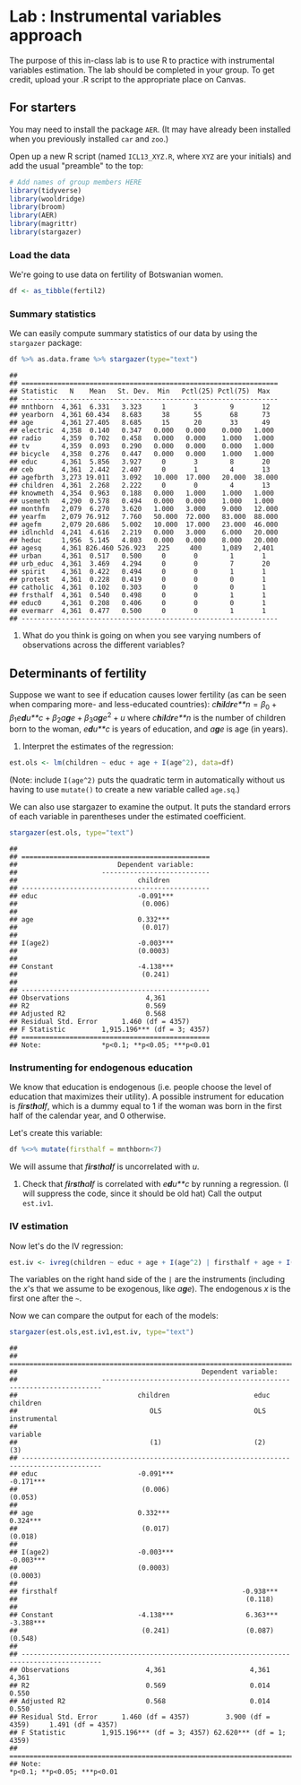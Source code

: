 Lab : Instrumental variables approach
================

The purpose of this in-class lab is to use R to practice with instrumental variables estimation. The lab should be completed in your group. To get credit, upload your .R script to the appropriate place on Canvas.

For starters
------------

You may need to install the package `AER`. (It may have already been installed when you previously installed `car` and `zoo`.)

Open up a new R script (named `ICL13_XYZ.R`, where `XYZ` are your initials) and add the usual "preamble" to the top:

``` r
# Add names of group members HERE
library(tidyverse)
library(wooldridge)
library(broom)
library(AER)
library(magrittr)
library(stargazer)
```

### Load the data

We're going to use data on fertility of Botswanian women.

``` r
df <- as_tibble(fertil2)
```

### Summary statistics

We can easily compute summary statistics of our data by using the `stargazer` package:

``` r
df %>% as.data.frame %>% stargazer(type="text")
```

    ## 
    ## ================================================================
    ## Statistic   N    Mean   St. Dev.  Min   Pctl(25) Pctl(75)  Max  
    ## ----------------------------------------------------------------
    ## mnthborn  4,361  6.331   3.323     1       3        9       12  
    ## yearborn  4,361 60.434   8.683     38      55       68      73  
    ## age       4,361 27.405   8.685     15      20       33      49  
    ## electric  4,358  0.140   0.347   0.000   0.000    0.000   1.000 
    ## radio     4,359  0.702   0.458   0.000   0.000    1.000   1.000 
    ## tv        4,359  0.093   0.290   0.000   0.000    0.000   1.000 
    ## bicycle   4,358  0.276   0.447   0.000   0.000    1.000   1.000 
    ## educ      4,361  5.856   3.927     0       3        8       20  
    ## ceb       4,361  2.442   2.407     0       1        4       13  
    ## agefbrth  3,273 19.011   3.092   10.000  17.000   20.000  38.000
    ## children  4,361  2.268   2.222     0       0        4       13  
    ## knowmeth  4,354  0.963   0.188   0.000   1.000    1.000   1.000 
    ## usemeth   4,290  0.578   0.494   0.000   0.000    1.000   1.000 
    ## monthfm   2,079  6.270   3.620   1.000   3.000    9.000   12.000
    ## yearfm    2,079 76.912   7.760   50.000  72.000   83.000  88.000
    ## agefm     2,079 20.686   5.002   10.000  17.000   23.000  46.000
    ## idlnchld  4,241  4.616   2.219   0.000   3.000    6.000   20.000
    ## heduc     1,956  5.145   4.803   0.000   0.000    8.000   20.000
    ## agesq     4,361 826.460 526.923   225     400     1,089   2,401 
    ## urban     4,361  0.517   0.500     0       0        1       1   
    ## urb_educ  4,361  3.469   4.294     0       0        7       20  
    ## spirit    4,361  0.422   0.494     0       0        1       1   
    ## protest   4,361  0.228   0.419     0       0        0       1   
    ## catholic  4,361  0.102   0.303     0       0        0       1   
    ## frsthalf  4,361  0.540   0.498     0       0        1       1   
    ## educ0     4,361  0.208   0.406     0       0        0       1   
    ## evermarr  4,361  0.477   0.500     0       0        1       1   
    ## ----------------------------------------------------------------

1.  What do you think is going on when you see varying numbers of observations across the different variables?

Determinants of fertility
-------------------------

Suppose we want to see if education causes lower fertility (as can be seen when comparing more- and less-educated countries):
*c**h**i**l**d**r**e**n* = *β*<sub>0</sub> + *β*<sub>1</sub>*e**d**u**c* + *β*<sub>2</sub>*a**g**e* + *β*<sub>3</sub>*a**g**e*<sup>2</sup> + *u*
 where *c**h**i**l**d**r**e**n* is the number of children born to the woman, *e**d**u**c* is years of education, and *a**g**e* is age (in years).

1.  Interpret the estimates of the regression:

``` r
est.ols <- lm(children ~ educ + age + I(age^2), data=df)
```

(Note: include `I(age^2)` puts the quadratic term in automatically without us having to use `mutate()` to create a new variable called `age.sq`.)

We can also use stargazer to examine the output. It puts the standard errors of each variable in parentheses under the estimated coefficient.

``` r
stargazer(est.ols, type="text")
```

    ## 
    ## ===============================================
    ##                         Dependent variable:    
    ##                     ---------------------------
    ##                              children          
    ## -----------------------------------------------
    ## educ                         -0.091***         
    ##                               (0.006)          
    ##                                                
    ## age                          0.332***          
    ##                               (0.017)          
    ##                                                
    ## I(age2)                      -0.003***         
    ##                              (0.0003)          
    ##                                                
    ## Constant                     -4.138***         
    ##                               (0.241)          
    ##                                                
    ## -----------------------------------------------
    ## Observations                   4,361           
    ## R2                             0.569           
    ## Adjusted R2                    0.568           
    ## Residual Std. Error      1.460 (df = 4357)     
    ## F Statistic         1,915.196*** (df = 3; 4357)
    ## ===============================================
    ## Note:               *p<0.1; **p<0.05; ***p<0.01

### Instrumenting for endogenous education

We know that education is endogenous (i.e. people choose the level of education that maximizes their utility). A possible instrument for education is *f**i**r**s**t**h**a**l**f*, which is a dummy equal to 1 if the woman was born in the first half of the calendar year, and 0 otherwise.

Let's create this variable:

``` r
df %<>% mutate(firsthalf = mnthborn<7)
```

We will assume that *f**i**r**s**t**h**a**l**f* is uncorrelated with *u*.

1.  Check that *f**i**r**s**t**h**a**l**f* is correlated with *e**d**u**c* by running a regression. (I will suppress the code, since it should be old hat) Call the output `est.iv1`.

### IV estimation

Now let's do the IV regression:

``` r
est.iv <- ivreg(children ~ educ + age + I(age^2) | firsthalf + age + I(age^2), data=df)
```

The variables on the right hand side of the `|` are the instruments (including the *x*'s that we assume to be exogenous, like *a**g**e*). The endogenous *x* is the first one after the `~`.

Now we can compare the output for each of the models:

``` r
stargazer(est.ols,est.iv1,est.iv, type="text")
```

    ## 
    ## ==========================================================================================
    ##                                              Dependent variable:                          
    ##                     ----------------------------------------------------------------------
    ##                              children                     educ               children     
    ##                                 OLS                       OLS              instrumental   
    ##                                                                              variable     
    ##                                 (1)                       (2)                   (3)       
    ## ------------------------------------------------------------------------------------------
    ## educ                         -0.091***                                       -0.171***    
    ##                               (0.006)                                         (0.053)     
    ##                                                                                           
    ## age                          0.332***                                        0.324***     
    ##                               (0.017)                                         (0.018)     
    ##                                                                                           
    ## I(age2)                      -0.003***                                       -0.003***    
    ##                              (0.0003)                                        (0.0003)     
    ##                                                                                           
    ## firsthalf                                              -0.938***                          
    ##                                                         (0.118)                           
    ##                                                                                           
    ## Constant                     -4.138***                  6.363***             -3.388***    
    ##                               (0.241)                   (0.087)               (0.548)     
    ##                                                                                           
    ## ------------------------------------------------------------------------------------------
    ## Observations                   4,361                     4,361                 4,361      
    ## R2                             0.569                     0.014                 0.550      
    ## Adjusted R2                    0.568                     0.014                 0.550      
    ## Residual Std. Error      1.460 (df = 4357)         3.900 (df = 4359)     1.491 (df = 4357)
    ## F Statistic         1,915.196*** (df = 3; 4357) 62.620*** (df = 1; 4359)                  
    ## ==========================================================================================
    ## Note:                                                          *p<0.1; **p<0.05; ***p<0.01
